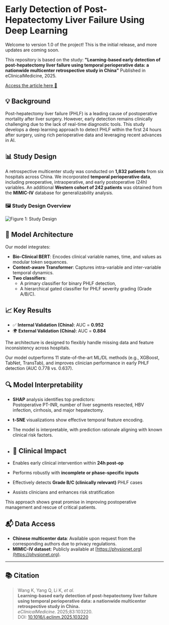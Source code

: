 # Early Detection of Post-Hepatectomy Liver Failure Using Deep Learning

Welcome to version 1.0 of the project! This is the initial release, and more updates are coming soon.

This repository is based on the study:
**"Learning-based early detection of post-hepatectomy liver failure using temporal perioperative data: a nationwide multicenter retrospective study in China"**
Published in eClinicalMedicine, 2025.

[Access the article here 📄](https://www.sciencedirect.com/science/article/pii/S258953702500152X)

## 💡 Background

Post-hepatectomy liver failure (PHLF) is a leading cause of postoperative mortality after liver surgery. However, early detection remains clinically challenging due to the lack of real-time diagnostic tools. This study develops a deep learning approach to detect PHLF within the first 24 hours after surgery, using rich perioperative data and leveraging recent advances in AI.


## 📊 Study Design

A retrospective multicenter study was conducted on **1,832 patients** from six hospitals across China. We incorporated **temporal perioperative data**, including preoperative, intraoperative, and early postoperative (24h) variables. An additional **Western cohort of 242 patients** was obtained from the **MIMIC-IV** database for generalizability analysis.

### 🖼️ Study Design Overview

![Figure 1: Study Design](figures/figure1_study_design.png)

## 🧠 Model Architecture

Our model integrates:
- **Bio-Clinical BERT**: Encodes clinical variable names, time, and values as modular token sequences.
- **Context-aware Transformer**: Captures intra-variable and inter-variable temporal dynamics.
- **Two classifiers**:
  - A primary classifier for binary PHLF detection,
  - A hierarchical gated classifier for PHLF severity grading (Grade A/B/C).

## 📈 Key Results

- ✅ **Internal Validation (China)**: AUC = **0.952**
- 🌍 **External Validation (China)**: AUC = **0.884**

The architecture is designed to flexibly handle missing data and feature inconsistency across hospitals.

Our model outperforms 11 state-of-the-art ML/DL methods (e.g., XGBoost, TabNet, TransTab), and improves clinician performance in early PHLF detection (AUC 0.778 vs. 0.637).

## 🔍 Model Interpretability

- **SHAP** analysis identifies top predictors:  
  Postoperative PT-INR, number of liver segments resected, HBV infection, cirrhosis, and major hepatectomy.
- **t-SNE** visualizations show effective temporal feature encoding.
- The model is interpretable, with prediction rationale aligning with known clinical risk factors.

- ## 🏥 Clinical Impact

- Enables early clinical intervention within **24h post-op**
- Performs robustly with **incomplete or phase-specific inputs**
- Effectively detects **Grade B/C (clinically relevant)** PHLF cases
- Assists clinicians and enhances risk stratification

This approach shows great promise in improving postoperative management and rescue of critical patients.

## 📬 Data Access

- **Chinese multicenter data**: Available upon request from the corresponding authors due to privacy regulations.
- **MIMIC-IV dataset**: Publicly available at [https://physionet.org](https://physionet.org).

---

## 📚 Citation

> Wang K, Yang Q, Li K, *et al.*  
> **Learning-based early detection of post-hepatectomy liver failure using temporal perioperative data: a nationwide multicenter retrospective study in China.**  
> *eClinicalMedicine*. 2025;83:103220.  
> DOI: [10.1016/j.eclinm.2025.103220](https://doi.org/10.1016/j.eclinm.2025.103220)


